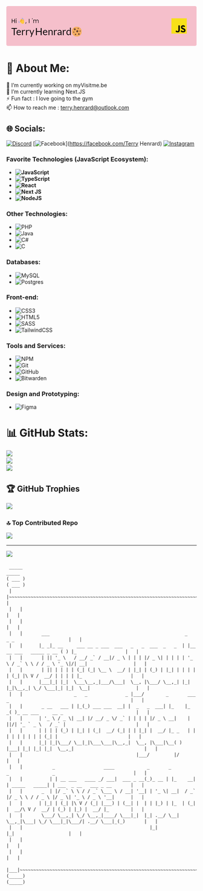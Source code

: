 ![Header](./github-header-image3.png)

# 💫 About Me:
🔭 I’m currently working on myVisitme.be<br>🌱 I’m currently learning Next.JS<br>⚡ Fun fact : I love going to the gym<br>📫 How to reach me : terry.henrard@outlook.com


## 🌐 Socials:
[![Discord](https://img.shields.io/badge/Discord-%237289DA.svg?logo=discord&logoColor=white)](https://discord.gg/terry5110) [![Facebook](https://img.shields.io/badge/Facebook-%231877F2.svg?logo=Facebook&logoColor=white)](https://facebook.com/Terry Henrard) [![Instagram](https://img.shields.io/badge/Instagram-%23E4405F.svg?logo=Instagram&logoColor=white)](https://instagram.com/terryhenrard) 

### **Favorite Technologies (JavaScript Ecosystem):**
- **![JavaScript](https://img.shields.io/badge/javascript-%23323330.svg?style=for-the-badge&logo=javascript&logoColor=%23F7DF1E)**
- **![TypeScript](https://img.shields.io/badge/typescript-%23007ACC.svg?style=for-the-badge&logo=typescript&logoColor=white)**
- **![React](https://img.shields.io/badge/react-%2320232a.svg?style=for-the-badge&logo=react&logoColor=%2361DAFB)**
- **![Next JS](https://img.shields.io/badge/Next-black?style=for-the-badge&logo=next.js&logoColor=white)**
- **![NodeJS](https://img.shields.io/badge/node.js-6DA55F?style=for-the-badge&logo=node.js&logoColor=white)**

### **Other Technologies:**
- ![PHP](https://img.shields.io/badge/php-%23777BB4.svg?style=for-the-badge&logo=php&logoColor=white)
- ![Java](https://img.shields.io/badge/java-%23ED8B00.svg?style=for-the-badge&logo=openjdk&logoColor=white)
- ![C#](https://img.shields.io/badge/c%23-%23239120.svg?style=for-the-badge&logo=csharp&logoColor=white)
- ![C](https://img.shields.io/badge/c-%2300599C.svg?style=for-the-badge&logo=c&logoColor=white)

### **Databases:**
- ![MySQL](https://img.shields.io/badge/mysql-4479A1.svg?style=for-the-badge&logo=mysql&logoColor=white)
- ![Postgres](https://img.shields.io/badge/postgres-%23316192.svg?style=for-the-badge&logo=postgresql&logoColor=white)

### **Front-end:**
- ![CSS3](https://img.shields.io/badge/css3-%231572B6.svg?style=for-the-badge&logo=css3&logoColor=white)
- ![HTML5](https://img.shields.io/badge/html5-%23E34F26.svg?style=for-the-badge&logo=html5&logoColor=white)
- ![SASS](https://img.shields.io/badge/SASS-hotpink.svg?style=for-the-badge&logo=SASS&logoColor=white)
- ![TailwindCSS](https://img.shields.io/badge/tailwindcss-%2338B2AC.svg?style=for-the-badge&logo=tailwind-css&logoColor=white)

### **Tools and Services:**
- ![NPM](https://img.shields.io/badge/NPM-%23CB3837.svg?style=for-the-badge&logo=npm&logoColor=white)
- ![Git](https://img.shields.io/badge/git-%23F05033.svg?style=for-the-badge&logo=git&logoColor=white)
- ![GitHub](https://img.shields.io/badge/github-%23121011.svg?style=for-the-badge&logo=github&logoColor=white)
- ![Bitwarden](https://img.shields.io/badge/bitwarden-%23175DDC.svg?style=for-the-badge&logo=bitwarden&logoColor=white)

### **Design and Prototyping:**
- ![Figma](https://img.shields.io/badge/figma-%23F24E1E.svg?style=for-the-badge&logo=figma&logoColor=white)

# 📊 GitHub Stats:
![](https://github-readme-stats.vercel.app/api?username=TerryHenrard&theme=dark&hide_border=true&include_all_commits=false&count_private=false)<br/>
![](https://github-readme-streak-stats.herokuapp.com/?user=TerryHenrard&theme=dark&hide_border=true)<br/>
![](https://github-readme-stats.vercel.app/api/top-langs/?username=TerryHenrard&theme=dark&hide_border=true&include_all_commits=false&count_private=false&layout=compact)

## 🏆 GitHub Trophies
![](https://github-profile-trophy.vercel.app/?username=TerryHenrard&theme=radical&no-frame=true&no-bg=false&margin-w=4)

### 🔝 Top Contributed Repo
![](https://github-contributor-stats.vercel.app/api?username=TerryHenrard&limit=5&theme=dark&combine_all_yearly_contributions=true)

---
[![](https://visitcount.itsvg.in/api?id=TerryHenrard&icon=5&color=13)](https://visitcount.itsvg.in)

```
 _____                                                                                                               _____ 
( ___ )                                                                                                             ( ___ )
 |   |~~~~~~~~~~~~~~~~~~~~~~~~~~~~~~~~~~~~~~~~~~~~~~~~~~~~~~~~~~~~~~~~~~~~~~~~~~~~~~~~~~~~~~~~~~~~~~~~~~~~~~~~~~~~~~~|   | 
 |   |                                                                                                               |   | 
 |   |                                                                                                               |   | 
 |   |       ___                                                  _                           _ _                    |   | 
 |   |      |_ _|_ __     ___ __ _ ___  ___   _   _  ___  _   _  | |__   __ ___   _____ _ __ ( ) |_                  |   | 
 |   |       | || '_ \   / __/ _` / __|/ _ \ | | | |/ _ \| | | | | '_ \ / _` \ \ / / _ \ '_ \|/| __|                 |   | 
 |   |       | || | | | | (_| (_| \__ \  __/ | |_| | (_) | |_| | | | | | (_| |\ V /  __/ | | | | |_                  |   | 
 |   |      |___|_| |_|  \___\__,_|___/\___|  \__, |\___/ \__,_| |_| |_|\__,_| \_/ \___|_| |_|  \__|                 |   | 
 |   |                   _   _              _ |___/        _       ___ _                                             |   | 
 |   |       _ __   ___ | |_(_) ___ ___  __| |  _   _  ___| |_    |_ _( )_ __ ___     __ _                           |   | 
 |   |      | '_ \ / _ \| __| |/ __/ _ \/ _` | | | | |/ _ \ __|    | ||/| '_ ` _ \   / _` |                          |   | 
 |   |      | | | | (_) | |_| | (_|  __/ (_| | | |_| |  __/ |_ _   | |  | | | | | | | (_| |                          |   | 
 |   |      |_| |_|\___/ \__|_|\___\___|\__,_|  \__, |\___|\__( ) |___| |_| |_| |_|  \__,_|                          |   | 
 |   |                                          |___/         |/                                                     |   | 
 |   |           _                  ____            _       _         _                _                             |   | 
 |   |          | | __ ___   ____ _/ ___|  ___ _ __(_)_ __ | |_    __| | _____   _____| | ___  _ __   ___ _ __       |   | 
 |   |       _  | |/ _` \ \ / / _` \___ \ / __| '__| | '_ \| __|  / _` |/ _ \ \ / / _ \ |/ _ \| '_ \ / _ \ '__|      |   | 
 |   |      | |_| | (_| |\ V / (_| |___) | (__| |  | | |_) | |_  | (_| |  __/\ V /  __/ | (_) | |_) |  __/ |_        |   | 
 |   |       \___/ \__,_| \_/ \__,_|____/ \___|_|  |_| .__/ \__|  \__,_|\___| \_/ \___|_|\___/| .__/ \___|_(_)       |   | 
 |   |                                               |_|                                      |_|                    |   | 
 |   |                                                                                                               |   | 
 |   |                                                                                                               |   | 
 |___|~~~~~~~~~~~~~~~~~~~~~~~~~~~~~~~~~~~~~~~~~~~~~~~~~~~~~~~~~~~~~~~~~~~~~~~~~~~~~~~~~~~~~~~~~~~~~~~~~~~~~~~~~~~~~~~|___| 
(_____)                                                                                                             (_____)
```

<!-- Proudly created with GPRM ( https://gprm.itsvg.in ) -->
